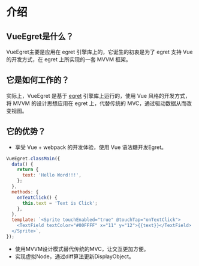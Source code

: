 # 介绍

## VueEgret是什么？

VueEgret主要是应用在 egret 引擎库上的，它诞生的初衷是为了 egret 支持 Vue 的开发方式，在 egret 上所实现的一套 MVVM 框架。

## 它是如何工作的？

实际上，VueEgret 是基于 [egret](http://developer.egret.com/cn/apidoc/) 引擎库上运行的，使用 Vue 风格的开发方式，将 MVVM 的设计思想应用在 egret 上，代替传统的 MVC，通过驱动数据从而改变视图。

## 它的优势？

* 享受 Vue + webpack 的开发体验，使用 Vue 语法糖开发Egret。

```javascript
VueEgret.classMain({
  data() {
    return {
      text: 'Hello Word!!!',
    };
  },
  methods: {
    onTextClick() {
      this.text = 'Text is Click';
    },
  },
  template: `<Sprite touchEnabled="true" @touchTap="onTextClick">
    <TextField textColor="#00FFFF" x="11" y="12">{{text}}</TextField>
  </Sprite>`,
});
```

* 使用MVVM设计模式替代传统的MVC，让交互更加方便。
* 实现虚拟Node，通过diff算法更新DisplayObject。
